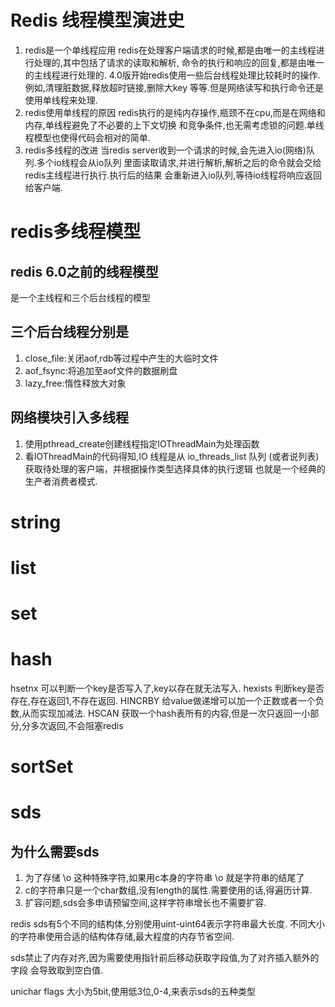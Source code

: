 # Redis 线程模型演进史

1. redis是一个单线程应用
   redis在处理客户端请求的时候,都是由唯一的主线程进行处理的,其中包括了请求的读取和解析,
   命令的执行和响应的回复,都是由唯一的主线程进行处理的.
   4.0版开始redis使用一些后台线程处理比较耗时的操作.例如,清理脏数据,释放超时链接,删除大key
   等等.但是网络读写和执行命令还是使用单线程来处理.
2. redis使用单线程的原因
   redis执行的是纯内存操作,瓶颈不在cpu,而是在网络和内存,单线程避免了不必要的上下文切换
   和竞争条件,也无需考虑锁的问题.单线程模型也使得代码会相对的简单.
3. redis多线程的改进
   当redis server收到一个请求的时候,会先进入io(网络)队列.多个io线程会从io队列
   里面读取请求,并进行解析,解析之后的命令就会交给redis主线程进行执行.执行后的结果
   会重新进入io队列,等待io线程将响应返回给客户端.

# redis多线程模型

## redis 6.0之前的线程模型

是一个主线程和三个后台线程的模型

## 三个后台线程分别是

1. close_file:关闭aof,rdb等过程中产生的大临时文件
2. aof_fsync:将追加至aof文件的数据刷盘
3. lazy_free:惰性释放大对象

## 网络模块引入多线程
1. 使用pthread_create创建线程指定IOThreadMain为处理函数
2. 看IOThreadMain的代码得知,IO 线程是从 io_threads_list 队列
(或者说列表)获取待处理的客户端，并根据操作类型选择具体的执行逻辑
也就是一个经典的生产者消费者模式.

# string

# list

# set

# hash

hsetnx 可以判断一个key是否写入了,key以存在就无法写入.
hexists 判断key是否存在,存在返回1,不存在返回.
HINCRBY 给value做递增可以加一个正数或者一个负数,从而实现加减法.
HSCAN 获取一个hash表所有的内容,但是一次只返回一小部分,分多次返回,不会阻塞redis

# sortSet

# sds

## 为什么需要sds

1. 为了存储 \o 这种特殊字符,如果用c本身的字符串 \o 就是字符串的结尾了
2. c的字符串只是一个char数组,没有length的属性.需要使用的话,得遍历计算.
3. 扩容问题,sds会多申请预留空间,这样字符串增长也不需要扩容.

redis sds有5个不同的结构体,分别使用uint-uint64表示字符串最大长度.
不同大小的字符串使用合适的结构体存储,最大程度的内存节省空间.

sds禁止了内存对齐,因为需要使用指针前后移动获取字段值,为了对齐插入额外的字段
会导致取到空白值.

unichar flags 大小为5bit,使用低3位,0-4,来表示sds的五种类型


